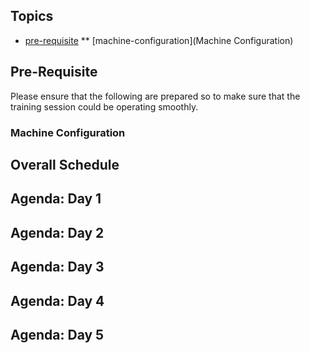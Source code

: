 ## Topics
* [pre-requisite](Pre-Requisite)
** [machine-configuration](Machine Configuration)

## Pre-Requisite
Please ensure that the following are prepared so to make sure that the training session could be operating smoothly.
### Machine Configuration


## Overall Schedule

## Agenda: Day 1
## Agenda: Day 2
## Agenda: Day 3
## Agenda: Day 4
## Agenda: Day 5

